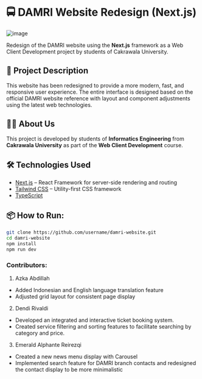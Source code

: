 # 🚍 DAMRI Website Redesign (Next.js)

![image](https://github.com/user-attachments/assets/18f1165f-5759-439a-a894-998f54173e7f)

Redesign of the DAMRI website using the **Next.js** framework as a Web Client Development project by students of Cakrawala University.

## 📌 Project Description

This website has been redesigned to provide a more modern, fast, and responsive user experience. The entire interface is designed based on the official DAMRI website reference with layout and component adjustments using the latest web technologies.

## 🧑‍🎓 About Us

This project is developed by students of **Informatics Engineering** from **Cakrawala University** as part of the **Web Client Development** course.

## 🛠️ Technologies Used

- [Next.js](https://nextjs.org/) – React Framework for server-side rendering and routing
- [Tailwind CSS](https://tailwindcss.com/) – Utility-first CSS framework
- [TypeScript](https://www.typescriptlang.org/)

## 📦 How to Run:

```bash
git clone https://github.com/username/damri-website.git
cd damri-website
npm install
npm run dev
```

### Contributors:
1. Azka Abdillah
- Added Indonesian and English language translation feature
- Adjusted grid layout for consistent page display
2. Dendi Rivaldi
- Developed an integrated and interactive ticket booking system.
- Created service filtering and sorting features to facilitate searching by category and price.
3. Emerald Alphante Reirezqi
- Created a new news menu display with Carousel
- Implemented search feature for DAMRI branch contacts and redesigned the contact display to be more minimalistic
